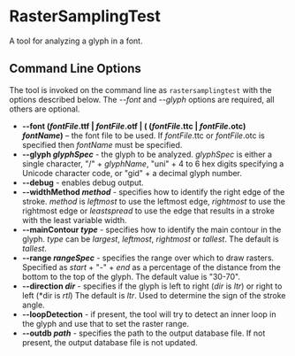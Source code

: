 # RasterSamplingTest
A tool for analyzing a glyph in a font.

## Command Line Options
The tool is invoked on the command line as `rastersamplingtest` with the options described below. The *\-\-font* and *\-\-glyph* options are required, all others are optional.

* **\-\-font (*fontFile*.ttf | *fontFile*.otf | ( (*fontFile*.ttc | *fontFile*.otc) *fontName*)** – the font file to be used. If *fontFile*.ttc or *fontFile*.otc is specified then *fontName* must be specified.
* **\-\-glyph *glyphSpec*** - the glyph to be analyzed. *glyphSpec* is either a single character, "/" + *glyphName*, "uni" + 4 to 6 hex digits specifying a Unicode character code, or "gid" + a decimal glyph number.
* **\-\-debug** - enables debug output.
* **\-\-widthMethod *method*** - specifies how to identify the right edge of the stroke. *method* is *leftmost* to use the leftmost edge, *rightmost* to use the rightmost edge or *leastspread* to use the edge that results in a stroke with the least variable width.
* **\-\-mainContour *type*** - specifies how to identify the main contour in the glyph. *type* can be *largest*, *leftmost*, *rightmost* or *tallest*. The default is *tallest*.
* **\-\-range *rangeSpec*** - specifies the range over which to draw rasters. Specified as *start* + "-" + *end* as a percentage of the distance from the bottom to the top of the glyph. The default value is "30-70".
* **\-\-direction *dir*** - specifies if the glyph is left to right (*dir* is *ltr*) or right to left (*dir is *rtl*) The default is *ltr*. Used to determine the sign of the stroke angle.
* **\-\-loopDetection** - if present, the tool will try to detect an inner loop in the glyph and use that to set the raster range.
* **\-\-outdb *path*** - specifies the path to the output database file. If not present, the output database file is not updated.

